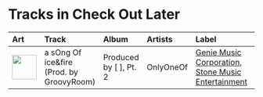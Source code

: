 # Tracks in Check Out Later

| Art | Track | Album | Artists | Label | 💚 | 🔗 |
|:---|:---|:---|:---|:---|:---|:---|
| <img src="https://i.scdn.co/image/ab67616d0000b273ce95405ac2f9655cfbb28d1e" alt="" width="50" /> | a sOng Of ice&fire (Prod. by GroovyRoom) | Produced by [ ], Pt. 2 | OnlyOneOf | [Genie Music Corporation](../../labels/genie_music_corporation), [Stone Music Entertainment](../../labels/stone_music_entertainment) | | [🔗](https://open.spotify.com/track/1cenZ1tlOYyToIvn8o3ZTm) |
